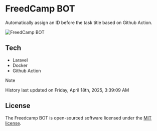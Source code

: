 # FreedCamp BOT

Automatically assign an ID before the task title based on Github Action.

![FreedCamp BOT](https://repository-images.githubusercontent.com/737932867/7d34798b-2680-471c-b089-a78a718d3d6a)

## Tech

- Laravel
- Docker
- Github Action

> [!NOTE]  
> History last updated on Friday, April 18th, 2025, 3:39:09 AM

## License

The Freedcamp BOT is open-sourced software licensed under the [MIT license](https://opensource.org/licenses/MIT).
